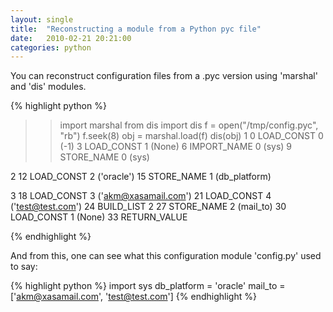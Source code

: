 ```yaml
---
layout: single
title:  "Reconstructing a module from a Python pyc file"
date:   2010-02-21 20:21:00
categories: python
---
```


You can reconstruct configuration files from a .pyc version using 'marshal' and 'dis' modules.

{% highlight python %}
>>import marshal
>>from dis import dis
>>f = open("/tmp/config.pyc", "rb")
>>f.seek(8)
>>obj = marshal.load(f)
>>dis(obj)
  1           0 LOAD_CONST               0 (-1)
              3 LOAD_CONST               1 (None)
              6 IMPORT_NAME              0 (sys)
              9 STORE_NAME               0 (sys)

  2          12 LOAD_CONST               2 ('oracle')
             15 STORE_NAME               1 (db_platform)

  3          18 LOAD_CONST               3 ('akm@xasamail.com')
             21 LOAD_CONST               4 ('test@test.com')
             24 BUILD_LIST               2
             27 STORE_NAME               2 (mail_to)
             30 LOAD_CONST               1 (None)
             33 RETURN_VALUE
>>
{% endhighlight %}

And from this, one can see what this configuration module 'config.py' used to say:

{% highlight python %}
import sys
db_platform = 'oracle'
mail_to = ['akm@xasamail.com', 'test@test.com']
{% endhighlight %}
